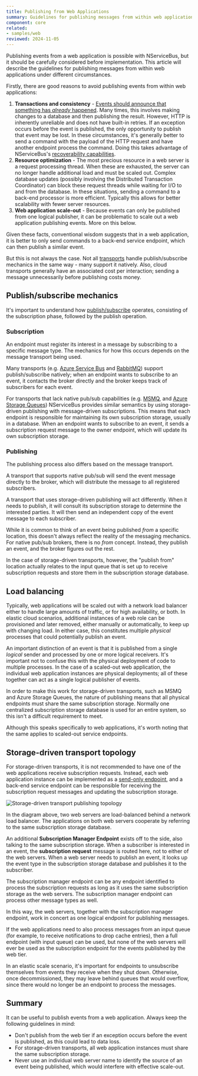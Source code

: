 ```yaml
---
title: Publishing from Web Applications
summary: Guidelines for publishing messages from within web applications
component: core
related:
- samples/web
reviewed: 2024-11-05
---
```


Publishing events from a web application is possible with NServiceBus, but it should be carefully considered before implementation. This article will describe the guidelines for publishing messages from within web applications under different circumstances.

Firstly, there are good reasons to avoid publishing events from within web applications:

 1. **Transactions and consistency** - [Events should announce that something has *already* happened](/nservicebus/messaging/messages-events-commands.md). Many times, this involves making changes to a database and then publishing the result. However, HTTP is inherently unreliable and does not have built-in retries. If an exception occurs before the event is published, the only opportunity to publish that event may be lost. In these circumstances, it's generally better to send a command with the payload of the HTTP request and have another endpoint process the command. Doing this takes advantage of NServiceBus's [recoverability capabilities](/nservicebus/recoverability/).
 1. **Resource optimization** - The most precious resource in a web server is a request processing thread. When these are exhausted, the server can no longer handle additional load and must be scaled out. Complex database updates (possibly involving the Distributed Transaction Coordinator) can block these request threads while waiting for I/O to and from the database. In these situations, sending a command to a back-end processor is more efficient. Typically this allows for better scalability with fewer server resources.
 1. **Web application scale-out** - Because events can only be published from one logical publisher, it can be problematic to scale out a web application publishing events. More on this below.

Given these facts, conventional wisdom suggests that in a web application, it is better to only send commands to a back-end service endpoint, which can then publish a similar event.

But this is not always the case. Not all [transports](/transports/selecting.md) handle publish/subscribe mechanics in the same way - many support it natively. Also, cloud transports generally have an associated cost per interaction; sending a message unnecessarily before publishing costs money.

## Publish/subscribe mechanics

It's important to understand how [publish/subscribe](/nservicebus/messaging/publish-subscribe/) operates, consisting of the subscription phase, followed by the publish operation.

### Subscription

An endpoint must register its interest in a message by subscribing to a specific message type. The mechanics for how this occurs depends on the message transport being used.

Many transports (e.g. [Azure Service Bus](/transports/azure-service-bus/) and [RabbitMQ](/transports/rabbitmq/)) support publish/subscribe natively; when an endpoint wants to subscribe to an event, it contacts the broker directly and the broker keeps track of subscribers for each event.

For transports that lack native pub/sub capabilities (e.g. [MSMQ](/transports/msmq/), and [Azure Storage Queues](/transports/azure-storage-queues/)) NServiceBus provides similar semantics by using storage-driven publishing with message-driven subscriptions. This means that each endpoint is responsible for maintaining its own subscription storage, usually in a database. When an endpoint wants to subscribe to an event, it sends a subscription request message to the owner endpoint, which will update its own subscription storage.

### Publishing

The publishing process also differs based on the message transport.

A transport that supports native pub/sub will send the event message directly to the broker, which will distribute the message to all registered subscribers.

A transport that uses storage-driven publishing will act differently. When it needs to publish, it will consult its subscription storage to determine the interested parties. It will then send an independent copy of the event message to each subscriber.

While it is common to think of an event being published *from* a specific location, this doesn't always reflect the reality of the messaging mechanics. For native pub/sub brokers, there is no *from* concept. Instead, they publish an event, and the broker figures out the rest.

In the case of storage-driven transports, however, the "publish from" location actually relates to the input queue that is set up to receive subscription requests and store them in the subscription storage database.

## Load balancing

Typically, web applications will be scaled out with a network load balancer either to handle large amounts of traffic, or for high availability, or both. In elastic cloud scenarios, additional instances of a web role can be provisioned and later removed, either manually or automatically, to keep up with changing load. In either case, this constitutes multiple *physical* processes that could potentially publish an event.

An important distinction of an event is that it is published from a single *logical* sender and processed by one or more logical receivers. It's important not to confuse this with the physical deployment of code to multiple processes. In the case of a scaled-out web application, the individual web application instances are physical deployments; all of these together can act as a single logical publisher of events.

In order to make this work for storage-driven transports, such as MSMQ and Azure Storage Queues, the nature of publishing means that all physical endpoints must share the same subscription storage. Normally one centralized subscription storage database is used for an entire system, so this isn't a difficult requirement to meet.

Although this speaks specifically to web applications, it's worth noting that the same applies to scaled-out service endpoints.

## Storage-driven transport topology

For storage-driven transports, it is not recommended to have one of the web applications receive subscription requests. Instead, each web application instance can be implemented as a [send-only endpoint](/nservicebus/hosting/#self-hosting-send-only-hosting), and a back-end service endpoint can be responsible for receiving the subscription request messages and updating the subscription storage.

![Storage-driven transport publishing topology](storage-based-publish-topology.png "width=400")

In the diagram above, two web servers are load-balanced behind a network load balancer. The applications on both web servers cooperate by referring to the same subscription storage database.

An additional **Subscription Manager Endpoint** exists off to the side, also talking to the same subscription storage. When a subscriber is interested in an event, the **subscription request** message is routed here, not to either of the web servers. When a web server needs to publish an event, it looks up the event type in the subscription storage database and publishes it to the subscriber.

The subscription manager endpoint can be any endpoint identified to process the subscription requests as long as it uses the same subscription storage as the web servers. The subscription manager endpoint can process other message types as well.

In this way, the web servers, together with the subscription manager endpoint, work in concert as one logical endpoint for publishing messages.

If the web applications need to also process messages from an input queue (for example, to receive notifications to drop cache entries), then a full endpoint (with input queue) can be used, but none of the web servers will ever be used as the subscription endpoint for the events published by the web tier.

In an elastic scale scenario, it's important for endpoints to unsubscribe themselves from events they receive when they shut down. Otherwise, once decommissioned, they may leave behind queues that would overflow, since there would no longer be an endpoint to process the messages.

## Summary

It can be useful to publish events from a web application. Always keep the following guidelines in mind:

* Don't publish from the web tier if an exception occurs before the event is published, as this could lead to data loss.
* For storage-driven transports, all web application instances must share the same subscription storage.
* Never use an individual web server name to identify the source of an event being published, which would interfere with effective scale-out.
